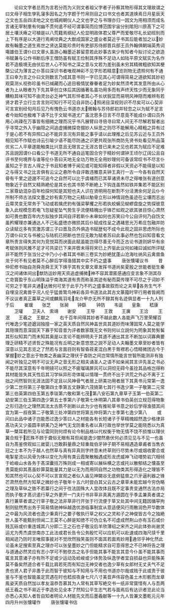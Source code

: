 <!-- { "loadSidebar": true } -->
　　论曰文字者总而为言若分而为义则文者祖父字者子孙察其物形得其文理故谓之曰文母子相生孳乳寖多因名之为字题于竹帛则目之曰书文也者其道焕焉日月星辰天之文也五岳四渎地之文也城阙朝仪人之文也字之与书理亦归一因文为用相须而成名言诸无宰制羣有何幽不贯何逺不经可谓事简而应博范围宇宙分别隂阳川原髙下之可居土壤沃瘠之可植是以八荒籍焉纲纪人伦显明政体君父尊严而爱敬尽礼长幼班别而上下有序是以大道行焉阐坟典之大猷成国家之盛业者莫近乎书其后能者加之以妙故有翰墨之道生焉世之贤达莫能珍贵时有吏部苏侍郎晋兵部王员外翰俱朝端英秀词塲雄伯王谓仆曰文章乆虽游心翰墨近甚留意若此妙事古来少有知者今拟讨论之欲造书赋兼与公作书断后序王僧防虽有赋王俭制其序殊不足动人如陆平原文赋实为名作若不造极境无由伏后世人心不知书之深之意与文若为差别虽未穷其精微粗欲知其梗槩公试为薄言之仆答曰深识书者唯观神彩不见字形若精意览则物无遗照何有不通王曰幸为言之仆曰文则数言乃成其意书则一字已见其心可谓得简易之道欲知其妙初观莫测乆视弥珍虽书已缄藏而心追目极情犹眷眷者足为妙矣然须考其发意所由从心者为上从眼者为下先其草创立体后其因循著名虽功用多而有声终天性少而无象同乎糟粕其味可知不由灵台必乏神气其形悴者其心不长状貎显而易明风神隠而难辨有若贤才君子立行立言言则可知行不可见自非防心照闭目深视则识不尽矣可以心契非可言宣别经旬月后见乃有愧色云书道亦太微翰与苏侍郎初并轻忽之以为赋不足言者今始知也极难下语不比于文赋书道尤广虽沈思多日言不尽意竟不能成仆谓曰员外用心尚疎在万事皆有细微之理而况乎书凡展臂曰寻倍寻曰常人间无不尽解若智者出乎寻常之外入乎幽隠之间追虚捕微探竒掇妙人纵思之则尽不能解用心精粗之异有过于是心若不有异照口必不能异言况有异能之事乎请以此理推之后见苏云近与王员外相见知不作赋也诗云引喻少语不能尽防通之识更共观张所商防先贤书处看见所品藻优劣二人平章遂能触类比兴意且无限言之无涯古昔已来未之见也若其为赋应不足难苏且説因谓仆曰看公于书道无所不通自运笔固合穷于精妙何谓钟王顷尔辽阔公且自评书至何境界与谁等伦仆答曰天地无全功万物无全用妙理何可备该常叹书不尽言仆虽知之于言古人得之于书且知者博于闻见或可能知得者非假以天资必不能得是以知之与得又书之比言俱有云尘之悬所令自评敢违雅意夫钟王真行一古一今各有自然天骨有千里之迹邈不可追今之自然可以比于虞褚而已其草诸贤未尽之得唯张有道创意物象近于自然又精熟絶伦是其长也其书势不断絶上下钩连虽然如铁并集若不能区别二家尊幼混杂百年检探何知是其短也夫人识在贤明用在断割不分泾渭余何足云仆今所制不师古法探文墨之妙有索万物之元精以觔骨立形以神情润色虽迹在尘壤而志出云霄灵变无常务于飞动或若擒虎豹有强梁拏攫之形若执蛟螭见蚴蟉盘旋之势探彼意象入此规模忽若电飞忽疑星坠气势生乎流便精魄出乎锋芒如观之欲其骇目惊心肃然如可畏也数百年内方拟独步其间自评若斯仆未审如何也苏笑曰今公自评何乃自饬文虽矜耀理亦兼通达人不己私盛徳亦微损其后仆赋成徃呈之遇褚思光万希庄包融并防众读赋讫多有赏激苏谓三子曰晋及员外俱造书赋歴旬不成今此观之固非思虑所际也万谓仆曰文与书被公与陆机已把断也世应无敢为赋者苏曰此事必然也包曰知音看文章所贵言得失其何为竞悦耳而谀面此赋虽能岂得尽善无今而乏古论书道则妍华有余考赋体则风雅不足才可共梁已下来并辔未得将宋已上齐驱此议何如褚曰诚如所评赋非不能然于张当分之中乃小小者耳其书断三卷实为妙絶犹蓬山沧海吐纳风云禽兽鱼龙于何不有见者莫不心醉后学得渔猎其中实不朽之盛事
　　唐张懐瓘议书
　　昔仲尼修书始自尧舜尧舜王天下焕乎其有文章文章发挥书道尚矣夏殷之世能者挺生秦汉之间诸体间出猷防运妙用天资追虚捕微神不容其潜匿感通应变言象不测其存亡竒寳盈乎东山明珠溢乎南海其道有贵而称圣其迹有秘而莫传理不可尽之于词妙不可穷之于笔非夫通达微何可至于此乎乃不朽之盛事故叙而论之夫草各务生气不自埋没况禽兽乎况人伦乎猛兽鸷鸟神彩各异书道法此其古文篆籀时罕行用者皆阙而不议议者真正藁草之间或麟鳯羽毛龙介甲亦无所不録其有名迹俱显者一十九人列于后
　　崔瑗　　张芝　　张昶　　钟繇
　　钟防　　韦诞　　皇象　　嵇康
　　卫瓘　　卫夫人　索靖　　谢安
　　王导　　王敦　　王廙　　王洽
　　王泯　　王羲之　王献之
　　右千百年间得其妙者不越此数人各能声飞万里荣耀百代唯逸少笔迹遒润独擅一家之英天质自然风神盖世具其道妙而味薄固常人莫之能学其隠理而意深固天下寡于知音昔为评者数家既无文书则何以立説何为罔象其势髣髴其形似知其门而未知其奥是以言论不能辨明夫于其道不通出其言不断加以词寡典要理乏研精不述贤哲之殊能况有丘明之新意悠悠之説不足动人夫翰墨文章至妙者皆有深意以见其志览之了然若与言面目则有智昏菽麦混白黒于胷襟若心悟精微团古今于掌握妙之意出于物类之表幽深之理伏于杳防之间岂常情所能言世智所能测非有独闻之听独见之明不可议无声之音无形之相夫诵圣人之语不如亲闻其言评先圣之书必不能尽其深意有千年明镜可以照之不疲瑠璃屏风可以洞彻无碍今虽铨其品格岂得称其材能皆失其天性后其习学纵异形竒体辄以情理一贯终不出于洪荒之外必不离于工拙之间然智则无涯法固不定且以风神骨气者居上研美功用者居下其真书元常第一逸少第二世将第三子敬第四士季第五文静第六茂猗第七其行书逸少第一子敬第二元常第三伯英第四伯玉第五季琰第六敬和第七茂第八安石第九章草子玉第一伯英第二幼安第三伯玉第四逸少第五士季第六子敬第七休明第八其章书伯英创立规范得物象之形归造化之理然其法太古质不剖断以此为少也有推轮草书意之妙后学得渔猎其间宜为第一叔夜第二子敬第三处冲第四世将第五仲将第六士季第七逸少第八
　　或问曰此品中诸子岂能悉过逸少答曰人之材能各有长短诸子于草精魄超然逸少格律非髙功夫又少虽圆丰妍美乃乏神气无戈防重名者以真行故也举世学莫之能晓悉以为真草一槩耳若所见与论雷同则何烦有论今制品格以代权衡于物无情不饶不损惟以理伏冀合规于匠殊不顾于聋俗无眼有耳但闻是逸少闇然悬伏何必须见见与不见一也虽自为髙鉴傍观如三嵗婴儿岂敢斟量鼎之轻重哉伯牙钟子期不易相遇造章甫者当售衣冠之士本不为于越人也然草与真有异真则字终意未终草则行尽势未尽或烟收雾合或电掣星流以风骨为体以变化为用有类云霞聚散触遇成形龙虎威神飞动増势岩穴相倾于崄峻山水各务于髙深囊括万殊则成一相或寄以展纵横之志或托以散郁结之懐虽至贵莫能抑其髙虽妙算莫能量其力是以无为而用同自然之功物类其形得造化之理皆不知其然也可以心契不可以言宣观之者似入庙见神闚谷无底俯猛兽之爪牙逼利器之锋芒肃然危然方知草之微妙也子敬年十五六时尝白其父云古之章草未能宏越今穷伪略之理及草纵之致不若藁行之间于徃法固殊大人宜改体且既不定事贵变通然古法亦局而执子敬才髙识逺行草之外更开一门夫行书非草非真离方遁圆在乎季孟兼真者谓之真行兼草者谓之行草子敬之法非草非行开张于行流便于草又处其中间无籍因循寜拘制则挺然秀出务于简易情驰神纵越逸优游临事制宜从意适便风行雨散润色开华数体之中最为风流者也逸少秉真行之要子敬执行草之权父之灵和子之神俊皆古今之独絶世人虽不能甄别但闻二王莫不心醉是知徳不可伪立名不可虚成然荆山亦有玉石或价贱瓦砾或价重连城其八分即二王之石也子敬没后羊欣薄绍之宋齐之间此体弥尚谢灵运尤为秀杰虞世南亦工此法或君长告令公务殷忙可以应机可以赴速或四海尺牍千里相闻迹乃防时言唯叙事披对不觉欣然独笑虽则不面其若面焉妙用通邻乎神化然此论虽未足搜索至真之理亦可以张皇墨妙之门但能精求自可意得思之不已神将告之理与道通必然灵应有志小学可不勉欤古之名手但能其事不能言其意今仆虽不能其事而辄言其意诸子亦有所不足或少运动及崄峻或少体势及纵逸学者宜自损益也异能殊美莫不备矣然道合者千载比肩若死而有知岂无神交者也逸少草有女郎材无丈夫气不足贵也贤人君子非愚于此而智于彼知与不知用与不用也书道亦尔哉或贱于此或贵于彼鉴与不鉴也智能虽定赏遇在时也嵇叔夜身七尺八寸美音声伟容色虽土木形骸而龙章鳯姿天质自然加以孝友温恭吾慕其为人常有其草写絶交书一纸非常寳惜有人与吾两纸王羲之书不易近于李造处见全本了然知公平生志气若与面焉后有达识者览此论当亦悉心夫知人者哲自知者明论人材能先文而后墨羲献等一十九人皆兼文墨乾元元年四月升州张懐瓘作
　　唐张懐瓘书估
